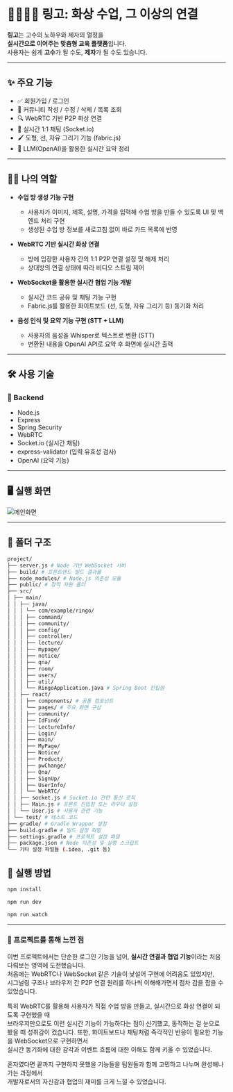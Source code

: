 # 👨‍👩‍👧‍👦 링고: 화상 수업, 그 이상의 연결

**링고**는 고수의 노하우와 제자의 열정을  
**실시간으로 이어주는 맞춤형 교육 플랫폼**입니다.  
사용자는 쉽게 **고수**가 될 수도, **제자**가 될 수도 있습니다.

---

## ✨ 주요 기능

- ✅ 회원가입 / 로그인  
- 📝 커뮤니티 작성 / 수정 / 삭제 / 목록 조회  
- 🔍 WebRTC 기반 P2P 화상 연결  
- 💬 실시간 1:1 채팅 (Socket.io)  
- 🖌️ 도형, 선, 자유 그리기 기능 (fabric.js)  
- 🤖 LLM(OpenAI)을 활용한 실시간 요약 정리  

---

## 🧑‍💻 나의 역할

- **수업 방 생성 기능 구현**
  - 사용자가 이미지, 제목, 설명, 가격을 입력해 수업 방을 만들 수 있도록 UI 및 백엔드 처리 구현
  - 생성된 수업 방 정보를 새로고침 없이 바로 카드 목록에 반영

- **WebRTC 기반 실시간 화상 연결**
  - 방에 입장한 사용자 간의 1:1 P2P 연결 설정 및 해제 처리
  - 상대방의 연결 상태에 따라 비디오 스트림 제어

- **WebSocket을 활용한 실시간 협업 기능 개발**
  - 실시간 코드 공유 및 채팅 기능 구현
  - Fabric.js를 활용한 화이트보드 (선, 도형, 자유 그리기 등) 동기화 처리

- **음성 인식 및 요약 기능 구현 (STT + LLM)**
  - 사용자의 음성을 Whisper로 텍스트로 변환 (STT)
  - 변환된 내용을 OpenAI API로 요약 후 화면에 실시간 출력

---

## 🛠 사용 기술

### 🔸 Backend
- Node.js
- Express
- Spring Security
- WebRTC
- Socket.io (실시간 채팅)
- express-validator (입력 유효성 검사)
- OpenAI (요약 기능)

---
## 🖥️ 실행 화면
<img src="https://private-user-images.githubusercontent.com/219836557/466432425-351bc6d3-a907-40f5-8b58-6580c0222c64.png?jwt=eyJhbGciOiJIUzI1NiIsInR5cCI6IkpXVCJ9.eyJpc3MiOiJnaXRodWIuY29tIiwiYXVkIjoicmF3LmdpdGh1YnVzZXJjb250ZW50LmNvbSIsImtleSI6ImtleTUiLCJleHAiOjE3NTI1NzQ0MzQsIm5iZiI6MTc1MjU3NDEzNCwicGF0aCI6Ii8yMTk4MzY1NTcvNDY2NDMyNDI1LTM1MWJjNmQzLWE5MDctNDBmNS04YjU4LTY1ODBjMDIyMmM2NC5wbmc_WC1BbXotQWxnb3JpdGhtPUFXUzQtSE1BQy1TSEEyNTYmWC1BbXotQ3JlZGVudGlhbD1BS0lBVkNPRFlMU0E1M1BRSzRaQSUyRjIwMjUwNzE1JTJGdXMtZWFzdC0xJTJGczMlMkZhd3M0X3JlcXVlc3QmWC1BbXotRGF0ZT0yMDI1MDcxNVQxMDA4NTRaJlgtQW16LUV4cGlyZXM9MzAwJlgtQW16LVNpZ25hdHVyZT0wOTQ2MDM5YmJkNTJmMmY0MmVkMjE2MjljMzM4MTU0NDY4ZjFjZTI2NzNiNjY0OWZmNjJmMjJlMmE4YTAwMGQ4JlgtQW16LVNpZ25lZEhlYWRlcnM9aG9zdCJ9.foleSCqde3F165CQIcsisZIISGPe2NbY50XUcZw6C6k" alt="메인화면">
<img src="https://private-user-images.githubusercontent.com/219836557/466429151-d2ba1ede-8b2e-4ae0-8940-b35000eb794a.png?jwt=eyJhbGciOiJIUzI1NiIsInR5cCI6IkpXVCJ9.eyJpc3MiOiJnaXRodWIuY29tIiwiYXVkIjoicmF3LmdpdGh1YnVzZXJjb250ZW50LmNvbSIsImtleSI6ImtleTUiLCJleHAiOjE3NTI1NzM5NTQsIm5iZiI6MTc1MjU3MzY1NCwicGF0aCI6Ii8yMTk4MzY1NTcvNDY2NDI5MTUxLWQyYmExZWRlLThiMmUtNGFlMC04OTQwLWIzNTAwMGViNzk0YS5wbmc_WC1BbXotQWxnb3JpdGhtPUFXUzQtSE1BQy1TSEEyNTYmWC1BbXotQ3JlZGVudGlhbD1BS0lBVkNPRFlMU0E1M1BRSzRaQSUyRjIwMjUwNzE1JTJGdXMtZWFzdC0xJTJGczMlMkZhd3M0X3JlcXVlc3QmWC1BbXotRGF0ZT0yMDI1MDcxNVQxMDAwNTRaJlgtQW16LUV4cGlyZXM9MzAwJlgtQW16LVNpZ25hdHVyZT1lZmNmZjdjZTc0NWE2NDMxMzZiNjBmMzZlYzkyNGU1OTcwOWE1MmMxNmY5MDAwM2Q5MWMwYzJmM2IzMGRjNTc3JlgtQW16LVNpZ25lZEhlYWRlcnM9aG9zdCJ9.AsFcU9MP146-mQCtg_Ot8wSWV2a3CXjVSkcpa-G7Qec" alt="">

---

## 📁 폴더 구조

```bash
project/
├── server.js # Node 기반 WebSocket 서버
├── build/ # 프론트엔드 빌드 결과물
├── node_modules/ # Node.js 의존성 모듈
├── public/ # 정적 자원 폴더
├── src/
│ ├── main/
│ │ ├── java/
│ │ │ └── com/example/ringo/
│ │ │ ├── command/
│ │ │ ├── community/
│ │ │ ├── config/
│ │ │ ├── controller/
│ │ │ ├── lecture/
│ │ │ ├── mypage/
│ │ │ ├── notice/
│ │ │ ├── qna/
│ │ │ ├── room/
│ │ │ ├── users/
│ │ │ ├── util/
│ │ │ └── RingoApplication.java # Spring Boot 진입점
│ │ ├── react/
│ │ │ ├── components/ # 공통 컴포넌트
│ │ │ └── pages/ # 주요 화면 구성
│ │ │ ├── community/
│ │ │ ├── IdFind/
│ │ │ ├── LectureInfo/
│ │ │ ├── Login/
│ │ │ ├── main/
│ │ │ ├── MyPage/
│ │ │ ├── Notice/
│ │ │ ├── Product/
│ │ │ ├── pwChange/
│ │ │ ├── Qna/
│ │ │ ├── SignUp/
│ │ │ ├── UserInfo/
│ │ │ └── WebRTC/
│ │ ├── socket.js # Socket.io 관련 통신 로직
│ │ ├── Main.js # 프론트 진입점 또는 라우터 설정
│ │ └── User.js # 사용자 관련 기능
│ └── test/ # 테스트 코드
├── gradle/ # Gradle Wrapper 설정
├── build.gradle # 빌드 설정 파일
├── settings.gradle # 프로젝트 설정 파일
├── package.json # Node 의존성 및 실행 스크립트
└── 기타 설정 파일들 (.idea, .git 등)

```
## 🚀 실행 방법

```bash
npm install

npm run dev

npm run watch

```
---

### 🫠 프로젝트를 통해 느낀 점
이번 프로젝트에서는 단순한 로그인 기능을 넘어, **실시간 연결과 협업 기능**이라는 처음 다뤄보는 영역에 도전했습니다.  
처음에는 WebRTC나 WebSocket 같은 기술이 낯설어 구현에 어려움도 있었지만,  
시그널링 구조나 브라우저 간 P2P 연결 원리를 하나씩 이해해가면서 점차 감을 잡을 수 있었습니다.

특히 WebRTC를 활용해 사용자가 직접 수업 방을 만들고, 실시간으로 화상 연결이 되도록 구현했을 때  
브라우저만으로도 이런 실시간 기능이 가능하다는 점이 신기했고, 동작하는 걸 눈으로 봤을 때 성취감이 컸습니다.
또한, 화이트보드나 채팅처럼 즉각적인 반응이 필요한 기능을 WebSocket으로 구현하면서  
실시간 동기화에 대한 감각과 이벤트 흐름에 대한 이해도 함께 키울 수 있었습니다.

혼자였다면 끝까지 구현하지 못했을 기능들을 팀원들과 함께 고민하고 나누며 완성해나가는 과정에서  
개발자로서의 자신감과 협업의 재미를 크게 느낄 수 있었습니다.


